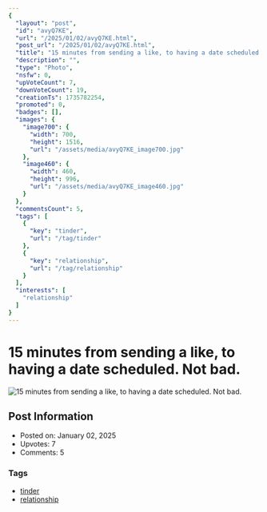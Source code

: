 ```yaml
---
{
  "layout": "post",
  "id": "avyQ7KE",
  "url": "/2025/01/02/avyQ7KE.html",
  "post_url": "/2025/01/02/avyQ7KE.html",
  "title": "15 minutes from sending a like, to having a date scheduled. Not bad.",
  "description": "",
  "type": "Photo",
  "nsfw": 0,
  "upVoteCount": 7,
  "downVoteCount": 19,
  "creationTs": 1735782254,
  "promoted": 0,
  "badges": [],
  "images": {
    "image700": {
      "width": 700,
      "height": 1516,
      "url": "/assets/media/avyQ7KE_image700.jpg"
    },
    "image460": {
      "width": 460,
      "height": 996,
      "url": "/assets/media/avyQ7KE_image460.jpg"
    }
  },
  "commentsCount": 5,
  "tags": [
    {
      "key": "tinder",
      "url": "/tag/tinder"
    },
    {
      "key": "relationship",
      "url": "/tag/relationship"
    }
  ],
  "interests": [
    "relationship"
  ]
}
---
```


# 15 minutes from sending a like, to having a date scheduled. Not bad.

![15 minutes from sending a like, to having a date scheduled. Not bad.](/assets/media/avyQ7KE_image700.jpg)

## Post Information

- Posted on: January 02, 2025
- Upvotes: 7
- Comments: 5

### Tags

- [tinder](/tag/tinder)
- [relationship](/tag/relationship)
